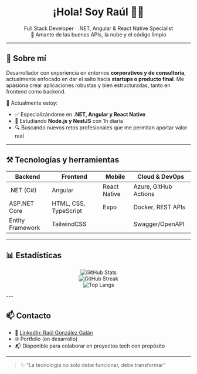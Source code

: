 <h1 align="center">¡Hola! Soy Raúl 👨‍💻</h1>

<p align="center">
  Full Stack Developer · .NET, Angular & React Native Specialist  
  <br/>
  🚀 Amante de las buenas APIs, la nube y el código limpio
</p>

---

## 🧠 Sobre mí

Desarrollador con experiencia en entornos **corporativos y de consultoría**, actualmente enfocado en dar el salto hacia **startups o producto final**. Me apasiona crear aplicaciones robustas y bien estructuradas, tanto en frontend como backend.

📍 Actualmente estoy:
- ✅ Especializándome en **.NET, Angular y React Native**
- 🌱 Estudiando **Node.js y NestJS** con 1h diaria
- 🔍 Buscando nuevos retos profesionales que me permitan aportar valor real

---

## ⚒️ Tecnologías y herramientas

| Backend       | Frontend             | Mobile        | Cloud & DevOps        |
|---------------|----------------------|---------------|------------------------|
| .NET (C#)     | Angular              | React Native  | Azure, GitHub Actions |
| ASP.NET Core  | HTML, CSS, TypeScript| Expo          | Docker, REST APIs     |
| Entity Framework | TailwindCSS       |               | Swagger/OpenAPI       |

---

## 📊 Estadísticas

<p align="center">
  <img src="https://github-readme-stats.vercel.app/api?username=InfoRaulGG&show_icons=true&theme=radical" alt="GitHub Stats" />
  <br/>
  <img src="https://github-readme-streak-stats.herokuapp.com/?user=InfoRaulGG&theme=radical" alt="GitHub Streak" />
  <br/>
  <img src="https://github-readme-stats.vercel.app/api/top-langs/?username=InfoRaulGG&layout=compact&theme=radical" alt="Top Langs" />
</p>
---

## 📫 Contacto

- 🔗 [LinkedIn: Raúl González Galán](https://www.linkedin.com/in/raul-gonzalez-galan-141702199/)
- 🌐 Portfolio (en desarrollo)
- 📬 Disponible para colaborar en proyectos tech con propósito

---

> ✨ “La tecnología no solo debe funcionar, debe transformar” 
